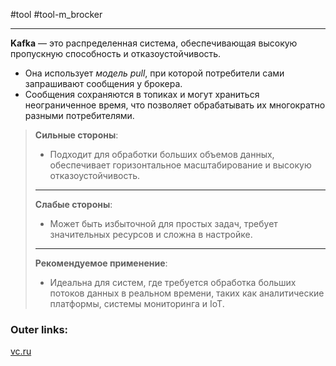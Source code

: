 #tool #tool-m_brocker

---
**Kafka** — это распределенная система, обеспечивающая высокую пропускную способность и отказоустойчивость. 
- Она использует *модель pull*, при которой потребители сами запрашивают сообщения у брокера. 
- Сообщения сохраняются в топиках и могут храниться неограниченное время, что позволяет обрабатывать их многократно разными потребителями.

> **Сильные стороны**: 
> - Подходит для обработки больших объемов данных, обеспечивает горизонтальное масштабирование и высокую отказоустойчивость.
> ---
> **Слабые стороны**: 
> - Может быть избыточной для простых задач, требует значительных ресурсов и сложна в настройке.
> ---
> **Рекомендуемое применение**: 
> - Идеальна для систем, где требуется обработка больших потоков данных в реальном времени, таких как аналитические платформы, системы мониторинга и IoT.

### Outer links:
[vc.ru](https://vc.ru/dev/869548-kafka-vs-rabbitmq-chto-nuzhno-znat-analitiku-pro-brokery-soobshenii?utm_source=chatgpt.com)


